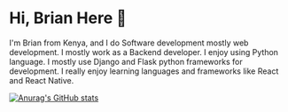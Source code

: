 # Hi, Brian Here 👋

I'm Brian from Kenya, and I do Software development mostly web development. I mostly work as a Backend developer. I enjoy using Python language. I mostly use Django and Flask python frameworks for development. I really enjoy learning languages and frameworks like React and React Native. 

[![Anurag's GitHub stats](https://github-readme-stats.vercel.app/api?username=Brian-Munene)](https://github.com/anuraghazra/github-readme-stats)
